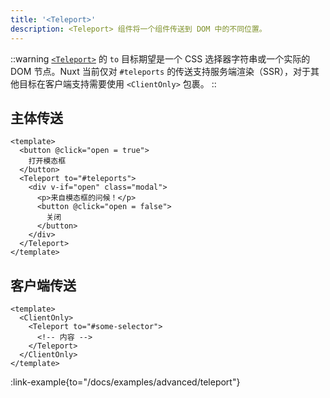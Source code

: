 ```yaml
---
title: '<Teleport>'
description: <Teleport> 组件将一个组件传送到 DOM 中的不同位置。
---
```


::warning
[`<Teleport>`](https://vuejs.org/guide/built-ins/teleport.html) 的 `to` 目标期望是一个 CSS 选择器字符串或一个实际的 DOM 节点。Nuxt 当前仅对 `#teleports` 的传送支持服务端渲染（SSR），对于其他目标在客户端支持需要使用 `<ClientOnly>` 包裹。
::

## 主体传送

```vue
<template>
  <button @click="open = true">
    打开模态框
  </button>
  <Teleport to="#teleports">
    <div v-if="open" class="modal">
      <p>来自模态框的问候！</p>
      <button @click="open = false">
        关闭
      </button>
    </div>
  </Teleport>
</template>
```

## 客户端传送

```vue
<template>
  <ClientOnly>
    <Teleport to="#some-selector">
      <!-- 内容 -->
    </Teleport>
  </ClientOnly>
</template>
```

:link-example{to="/docs/examples/advanced/teleport"}